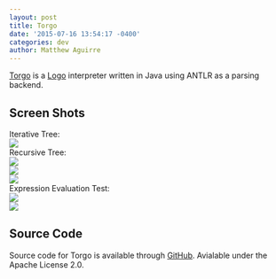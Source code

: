 ```yaml
---
layout: post
title: Torgo
date: '2015-07-16 13:54:17 -0400'
categories: dev
author: Matthew Aguirre
---
```


[Torgo]({{site.url}}/torgo) is a [Logo](http://en.wikipedia.org/wiki/Logo_%28programming_language%29) interpreter written in Java using ANTLR as a parsing backend.

## Screen Shots

Iterative Tree:  
![]({{site.url}}/tros-images/tree.png)  
Recursive Tree:  
![]({{site.url}}/tros-images/recursive.png)  
![]({{site.url}}/tros-images/grayscale.png)  
![]({{site.url}}/tros-images/flower.png)  
Expression Evaluation Test:  
![]({{site.url}}/tros-images/expressions.png)  
![]({{site.url}}/tros-images/torgo_text.png)  

## Source Code
Source code for Torgo is available through [GitHub](https://github.com/ZenHarbinger/torgo).
Avialable under the Apache License 2.0.

